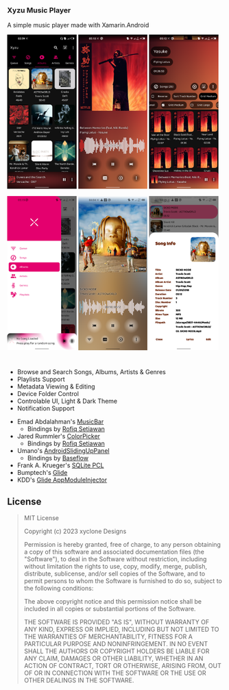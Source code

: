 ### Xyzu Music Player
 A simple music player made with Xamarin.Android

<p float="left">
    <img src="assets/Screenshot_20230207-025928.png" height="360" />
    <img src="assets/Screenshot_20230206-051041.png" height="360" />
    <img src="assets/Screenshot_20230206-051219.png" height="360" />
</p>

<p float="left">
    <img src="assets/Screenshot_20230206-051509.png" height="360" />
    <img src="assets/Screenshot_20230208-040450.png" height="360" />
    <img src="assets/Screenshot_20230208-040602.png" height="360" />
</p>

#

- Browse and Search Songs, Albums, Artists & Genres
- Playlists Support
- Metadata Viewing & Editing
- Device Folder Control
- Controlable UI, Light & Dark Theme
- Notification Support

* Emad Abdalahman's [MusicBar](https://github.com/emadabdalrahman/MusicBar "Github Repository")
    * Bindings by [Rofiq Setiawan](https://www.nuget.org/profiles/rofiqsetiawan "Nuget Profile")
* Jared Rummler's [ColorPicker](https://github.com/jaredrummler/ColorPicker "Github Repository")
    * Bindings by [Rofiq Setiawan](https://www.nuget.org/profiles/rofiqsetiawan "Nuget Profile")
* Umano's [AndroidSlidingUpPanel](https://github.com/umano/AndroidSlidingUpPanel "Github Repository")
    * Bindings by [Baseflow](https://github.com/Baseflow/AndroidSlidingUpPanelXamarin "Github Repository")
* Frank A. Krueger's [SQLite PCL](https://github.com/praeclarum/sqlite-net)
* Bumptech's [Glide](https://github.com/bumptech/glide)
* KDD's [Glide AppModuleInjector](https://github.com/KDD-Digital-Healthcare-GmbH/Kdd.Glide.AppModuleInjector)

## License

>MIT License
>
>Copyright (c) 2023 xyclone Designs
>
>Permission is hereby granted, free of charge, to any person obtaining a copy
of this software and associated documentation files (the "Software"), to deal
in the Software without restriction, including without limitation the rights
to use, copy, modify, merge, publish, distribute, sublicense, and/or sell
copies of the Software, and to permit persons to whom the Software is
furnished to do so, subject to the following conditions:
>
>The above copyright notice and this permission notice shall be included in all
copies or substantial portions of the Software.
>
>THE SOFTWARE IS PROVIDED "AS IS", WITHOUT WARRANTY OF ANY KIND, EXPRESS OR
IMPLIED, INCLUDING BUT NOT LIMITED TO THE WARRANTIES OF MERCHANTABILITY,
FITNESS FOR A PARTICULAR PURPOSE AND NONINFRINGEMENT. IN NO EVENT SHALL THE
AUTHORS OR COPYRIGHT HOLDERS BE LIABLE FOR ANY CLAIM, DAMAGES OR OTHER
LIABILITY, WHETHER IN AN ACTION OF CONTRACT, TORT OR OTHERWISE, ARISING FROM,
OUT OF OR IN CONNECTION WITH THE SOFTWARE OR THE USE OR OTHER DEALINGS IN THE
SOFTWARE.
